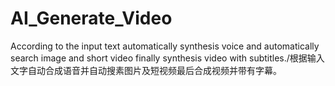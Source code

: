 # AI_Generate_Video
According to the input text automatically synthesis voice and automatically search image and short video finally synthesis video with subtitles./根据输入文字自动合成语音并自动搜素图片及短视频最后合成视频并带有字幕。
